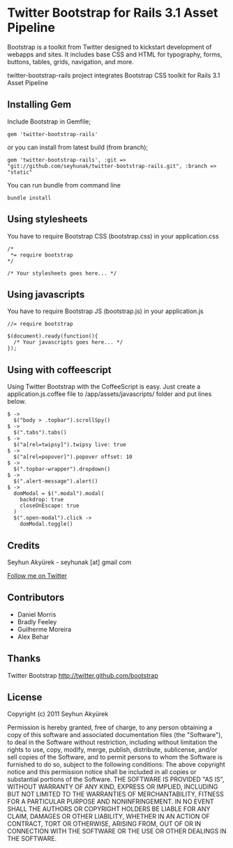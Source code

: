 # Twitter Bootstrap for Rails 3.1 Asset Pipeline
Bootstrap is a toolkit from Twitter designed to kickstart development of webapps and sites.
It includes base CSS and HTML for typography, forms, buttons, tables, grids, navigation, and more.

twitter-bootstrap-rails project integrates Bootstrap CSS toolkit for Rails 3.1 Asset Pipeline


## Installing Gem
Include Bootstrap in Gemfile;

    gem 'twitter-bootstrap-rails'

or you can install from latest build (from branch);

    gem 'twitter-bootstrap-rails', :git => "git://github.com/seyhunak/twitter-bootstrap-rails.git", :branch => "static"   
    

You can run bundle from command line

    bundle install


## Using stylesheets

You have to require Bootstrap CSS (bootstrap.css) in your application.css

	/*
	 *= require bootstrap
	*/

    /* Your stylesheets goes here... */

## Using javascripts

You have to require Bootstrap JS (bootstrap.js) in your application.js

    //= require bootstrap

	$(document).ready(function(){
      /* Your javascripts goes here... */
	});


## Using with coffeescript
Using Twitter Bootstrap with the CoffeeScript is easy.
Just create a application.js.coffee file to /app/assets/javascripts/ folder and put lines below.

	$ ->
	  $("body > .topbar").scrollSpy()
	$ ->
	  $(".tabs").tabs()
	$ ->
	  $("a[rel=twipsy]").twipsy live: true
	$ ->
	  $("a[rel=popover]").popover offset: 10
	$ ->
	  $(".topbar-wrapper").dropdown()
	$ ->
	  $(".alert-message").alert()
	$ ->
	  domModal = $(".modal").modal(
		backdrop: true
		closeOnEscape: true
	  )
	  $(".open-modal").click ->
		domModal.toggle()

## Credits
Seyhun Akyürek - seyhunak [at] gmail com

[Follow me on Twitter](http://twitter.com/seyhunak "Twitter")


## Contributors
<ul>
  <li>Daniel Morris</li>
  <li>Bradly Feeley</li>
  <li>Guilherme Moreira</li>
  <li>Alex Behar</li>
</ul>


## Thanks
Twitter Bootstrap
http://twitter.github.com/bootstrap


## License
Copyright (c) 2011 Seyhun Akyürek

Permission is hereby granted, free of charge, to any person obtaining a copy of this software and associated documentation files (the "Software"), to deal in the Software without restriction, including without limitation the rights to use, copy, modify, merge, publish, distribute, sublicense, and/or sell copies of the Software, and to permit persons to whom the Software is furnished to do so, subject to the following conditions:
The above copyright notice and this permission notice shall be included in all copies or substantial portions of the Software.
THE SOFTWARE IS PROVIDED "AS IS", WITHOUT WARRANTY OF ANY KIND, EXPRESS OR IMPLIED, INCLUDING BUT NOT LIMITED TO THE WARRANTIES OF MERCHANTABILITY, FITNESS FOR A PARTICULAR PURPOSE AND NONINFRINGEMENT. IN NO EVENT SHALL THE AUTHORS OR COPYRIGHT HOLDERS BE LIABLE FOR ANY CLAIM, DAMAGES OR OTHER LIABILITY, WHETHER IN AN ACTION OF CONTRACT, TORT OR OTHERWISE, ARISING FROM, OUT OF OR IN CONNECTION WITH THE SOFTWARE OR THE USE OR OTHER DEALINGS IN THE SOFTWARE.

